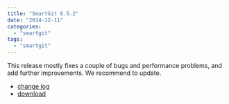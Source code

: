 ```yaml
---
title: "SmartGit 6.5.2"
date: "2014-12-11"
categories: 
  - "smartgit"
tags: 
  - "smartgit"
---
```


This release mostly fixes a couple of bugs and performance problems, and add further improvements. We recommend to update.

- [change log](http://www.syntevo.com/smartgit/changelog.txt)
- [download](http://www.syntevo.com/smartgit/download)
